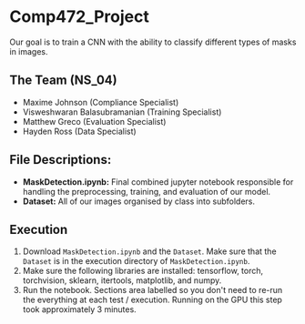 # Comp472_Project

Our goal is to train a CNN with the ability to classify different types of masks in images.

## The Team (NS_04)
- Maxime Johnson (Compliance Specialist)
- Visweshwaran Balasubramanian (Training Specialist)
- Matthew Greco (Evaluation Specialist)
- Hayden Ross (Data Specialist)

## File Descriptions:
- <b>MaskDetection.ipynb:</b> Final combined jupyter notebook responsible for handling the preprocessing, training, and evaluation of our model.
- <b>Dataset:</b> All of our images organised by class into subfolders.

## Execution
1. Download `MaskDetection.ipynb` and the `Dataset`. Make sure that the `Dataset` is in the execution directory of `MaskDetection.ipynb`.
2. Make sure the following libraries are installed: tensorflow, torch, torchvision, sklearn, itertools, matplotlib, and numpy.
3. Run the notebook. Sections area labelled so you don't need to re-run the everything at each test / execution. Running on the GPU this step took approximately 3 minutes.
